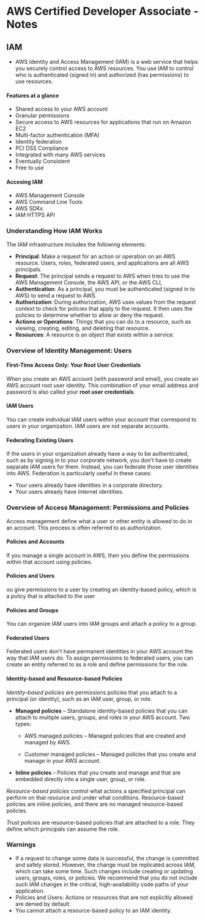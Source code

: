 AWS Certified Developer Associate -  Notes
=====================================

## IAM
* AWS Identity and Access Management (IAM) is a web service that helps you securely control access to AWS resources. You use IAM to control who is authenticated (signed in) and authorized (has permissions) to use resources.
#### Features at a glance
* Shared access to your AWS account
* Granular permissions
* Secure access to AWS resources for applications that run on Amazon EC2
* Multi-factor authentication (MFA)
* Identity federation 
* PCI DSS Compliance
* Integrated with many AWS services
* Eventually Consistent
* Free to use
#### Accesing IAM
* AWS Management Console
* AWS Command Line Tools
* AWS SDKs
* IAM HTTPS API



### Understanding How IAM Works

The IAM infrastructure includes the following elements:
* **Principal**: Make a request for an action or operation on an AWS resource. Users, roles, federated users, and applications are all AWS principals.
* **Request**: The principal sends a request to AWS when  tries to use the AWS Management Console, the AWS API, or the AWS CLI, 
* **Authentication**: As a principal, you must be authenticated (signed in to AWS) to send a request to AWS.
* **Authorization**: During authorization, AWS uses values from the request context to check for policies that apply to the request. It then uses the policies to determine whether to allow or deny the request.
* **Actions or Operations**: Things that you can do to a resource, such as viewing, creating, editing, and deleting that resource. 
* **Resources**: A resource is an object that exists within a service. 

### Overview of Identity Management: Users

#### First-Time Access Only: Your Root User Credentials
When you create an AWS account (with password and email), you create an AWS account root user identity. This combination of your email address and password is also called your **root user credentials**.
#### IAM Users
You can create individual IAM users within your account that correspond to users in your organization. IAM users are not separate accounts.
#### Federating Existing Users
If the users in your organization already have a way to be authenticated, such as by signing in to your corporate network, you don't have to create separate IAM users for them. Instead, you can federate those user identities into AWS.
Federation is particularly useful in these cases:
* Your users already have identities in a corporate directory.
* Your users already have Internet identities.

### Overview of Access Management: Permissions and Policies
Access management define what a user or other entity is allowed to do in an account. This process is often referred to as authorization.

#### Policies and Accounts
If you manage a single account in AWS, then you define the permissions within that account using policies.
#### Policies and Users
ou give permissions to a user by creating an identity-based policy, which is a policy that is attached to the user
#### Policies and Groups
You can organize IAM users into IAM groups and attach a policy to a group. 
#### Federated Users 
Federated users don't have permanent identities in your AWS account the way that IAM users do. To assign permissions to federated users, you can create an entity referred to as a role and define permissions for the role. 
#### Identity-based and Resource-based Policies
 *Identity-based policies*  are permissions policies that you attach to a principal (or identity), such as an IAM user, group, or role. 
* **Managed policies** – Standalone identity-based policies that you can attach to multiple users, groups, and roles in your AWS account. Two types:

    * AWS managed policies – Managed policies that are created and managed by AWS. 

    * Customer managed policies – Managed policies that you create and manage in your AWS account.

* **Inline policies** – Policies that you create and manage and that are embedded directly into a single user, group, or role.

*Resource-based policies* control what actions a specified principal can perform on that resource and under what conditions. Resource-based policies are inline policies, and there are no managed resource-based policies.

*Trust policies* are resource-based policies that are attached to a role.  They define which principals can assume the role.
### Warnings
* If a request to change some data is successful, the change is committed and safely stored. However, the change must be replicated across IAM, which can take some time. Such changes include creating or updating users, groups, roles, or policies. We recommend that you do not include such IAM changes in the critical, high-availability code paths of your application. 
* Policies and Users: Actions or resources that are not explicitly allowed are denied by default.
* You cannot attach a resource-based policy to an IAM identity.

